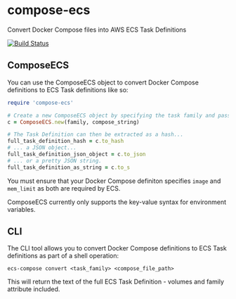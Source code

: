# compose-ecs
Convert Docker Compose files into AWS ECS Task Definitions

[![Build Status](https://travis-ci.com/spaceapegames/compose-ecs.svg?token=PLVFspnXYyAs4yV7xzCM&branch=master)](https://travis-ci.com/spaceapegames/compose-ecs)

## ComposeECS
You can use the ComposeECS object to convert Docker Compose definitions to ECS Task definitions like so:
```ruby
require 'compose-ecs'

# Create a new ComposeECS object by specifying the task family and passing in the Docker Compose string.
c = ComposeECS.new(family, compose_string)

# The Task Definition can then be extracted as a hash...
full_task_definition_hash = c.to_hash
# ... a JSON object...
full_task_definition_json_object = c.to_json
# ... or a pretty JSON string.
full_task_definition_as_string = c.to_s
```

You must ensure that your Docker Compose definiton specifies `image` and `mem_limit` as both are required by ECS.

ComposeECS currently only supports the key-value syntax for environment variables.
## CLI
The CLI tool allows you to convert Docker Compose definitions to ECS Task definitions as part of a shell operation:

`ecs-compose convert <task_family> <compose_file_path>`

This will return the text of the full ECS Task Definition - volumes and family attribute included.
